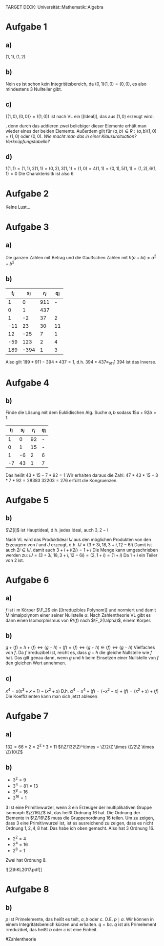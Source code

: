 TARGET DECK: Universität::Mathematik::Algebra

# Aufgabe 1
## a)
$(1, 1), (1, 2)$

## b)
Nein es ist schon kein Integritätsbereich, da $(0, 1)(1, 0) = (0, 0)$, es also mindestens 3 Nullteiler gibt.

## c)
$\{(1, 0), (0, 0)\}=((1, 0))$ ist nach VL ein [[Ideal]], das aus $(1, 0)$ erzeugt wird.


, denn durch das addieren zwei beliebiger dieser Elemente erhält man wieder eines der beiden Elemente.
Außerdem gilt für $(a, b)\in R: (a, b)(1, 0) = (1, 0)$ oder $(0, 0)$.
*Wie macht man das in einer Klausursituation? Verknüpfungstabelle?*

## d)
$1(1, 1) = (1, 1), 2(1, 1) = (0, 2), 3(1, 1) =(1, 0) = 4(1, 1)=(0, 1), 5(1, 1) = (1, 2), 6(1, 1) = 0$
Die Charakterisitk ist also $6$.

# Aufgabe 2
Keine Lust...

# Aufgabe 3
## a)
Die ganzen Zahlen mit Betrag und die Gaußschen Zahlen mit $h(a+bi) = a^2+b^2$

## b)
| $t_i$ | $s_i$ | $r_i$ | $q_i$ |
| ----- | ----- | ----- | ----- |
| 1     | 0     | 911   | -     |
| 0     | 1     | 437   |       |
| 1     | -2    | 37    | 2     |
| -11   | 23    | 30    | 11    |
| 12    | -25   | 7     | 1     |
| -59   | 123   | 2     | 4     |
| 189   |  -394     | 1     | 3     |

Also gilt $189*911-394*437 = 1$, d.h. $394*437 \equiv_{911} 1$
$394$ ist das Inverse.

# Aufgabe 4
## b)
Finde die Lösung mit dem Euklidischen Alg.
Suche $a,b$ sodass $15a+92b = 1$.


| $t_i$ | $s_i$ | $r_i$ | $q_i$ |
| ----- | ----- | ----- | ----- |
| 1     | 0     | 92    | -     |
| 0     | 1     | 15    | -     |
| 1     | -6    | 2     | 6     |
| -7    | 43      | 1     | 7     |

Das heißt $43*15-7*92 = 1$
Wir erhalten daraus die Zahl: $47*43*15 - 3*7*92 = 28383$
$32203 = 276$ erfüllt die Kongruenzen.

# Aufgabe 5
## b)
$\Z[i]$ ist Hauptideal, d.h. jedes Ideal, auch $3, 2-i$


Nach VL wird das Produktideal $IJ$ aus den möglichen Produkten von den Erzeugern von $I$ und $J$ erzeugt, d.h. $IJ = (3+3i, 18, 3+i, 12-6i)$
Damit ist auch $2i \in IJ$, damit auch $3+i + i(2i) = 1+i$
Die Menge kann umgeschrieben werden zu:
$IJ = (3+3i, 18, 3+i, 12-6i) = (2, 1+i) = (1+i)$
Da $1+i$ ein Teiler von $2$ ist.

# Aufgabe 6
## a)
$f$ ist i m Körper $\F_2$ ein [[Irreduzibles Polynom]] und normiert und damit Minimalpolynom einer seiner Nullstelle $\alpha$.
Nach Zahlentheorie VL gibt es dann einen Isomorphismus von $R/(f)$ nach $\F_2(\alpha)$, einem Körper.

## b)
$g+(f) = h+(f) \iff (g-h)+(f) = (f) \iff (g+h) \in (f) \iff (g-h)$ Vielfaches von $f$.
Da $f$ irreduzibel ist, reicht es, dass $g-h$ die gleiche Nullstelle wie $f$ hat.
Das gilt genau dann, wenn $g$ und $h$ beim Einsetzen einer Nullstelle von $f$ den gleichen Wert annehmen.

## c)
$x^4 = x(x^3+x+1)-(x^2+x)$
D.h. 
$\alpha^4 = x^4+(f) = (-x^2-x)+(f) =(x^2+x)+(f)$
Die Koeffizienten kann man sich jetzt ablesen.

# Aufgabe 7
## a)
$132 = 66*2 = 2^2*3*11$
$(\Z/132\Z)^\times = \Z/2\Z \times \Z/2\Z \times \Z/10\Z$

## b)
- $3^2 = 9$
- $3^4 = 81 = 13$
- $3^8 = 16$
- $3^{16} = 1$

$3$ ist eine Primitivwurzel, wenn $3$ ein Erzeuger der multiplikativen Gruppe isomorph $\Z/16\Z$ ist, das heißt Ordnung 16 hat.
Die Ordnung der Elemente in $\Z/16\Z$ muss die Gruppenordnung $16$ teilen. Um zu zeigen, dass $3$ eine Primitivwurzel ist, ist es ausreichend zu zeigen, dass es nicht Ordnung $1, 2, 4, 8$ hat. Das habe ich oben gemacht. Also hat $3$ Ordnung $16$.

- $2^2 = 4$
- $2^4 = 16$
- $2^8 = 1$

Zwei hat Ordnung $8$.

![[ZthKL2017.pdf]]
# Aufgabe 8
## b)
$p$ ist Primelemente, das heißt es teilt, $a, b$ oder $c$. O.E. $p \mid a$. Wir können in einem Integritätsbereich kürzen und erhalten. $q = bc$.
$q$ ist als Primelement irreduzibel, das heißt $b$ oder $c$ ist eine Einheit.



#Zahlentheorie 


